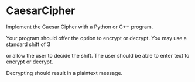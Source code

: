 # CaesarCipher

Implement the Caesar Cipher with a Python or C++ program. 

Your program should offer the option to encrypt or decrypt.  You may use a standard shift of 3 

or allow the user to decide the shift.  The user should be able to enter text to encrypt or decrypt.

Decrypting should result in a plaintext message.
